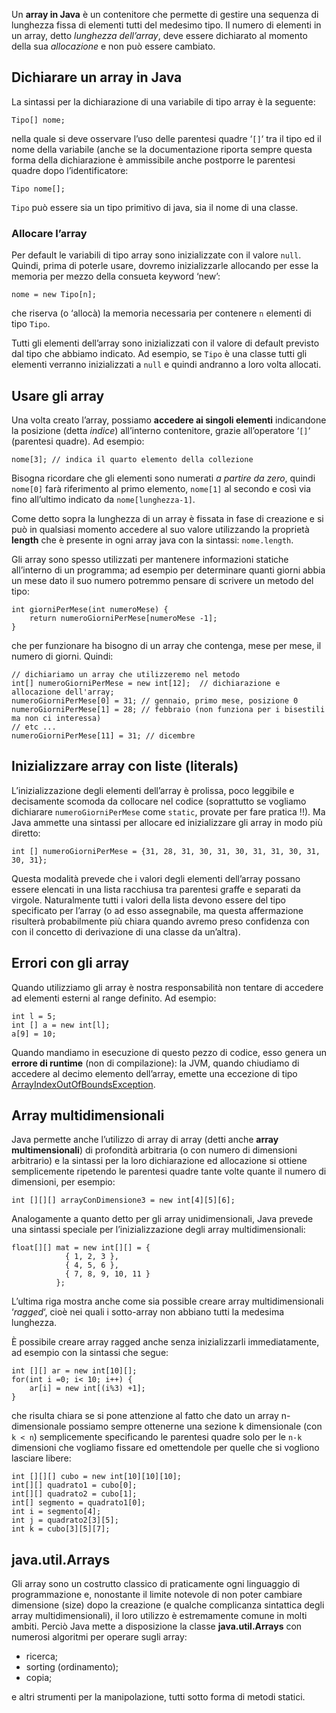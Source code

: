 Un **array in Java** è un contenitore che permette di gestire una sequenza di lunghezza fissa di elementi tutti del medesimo tipo. Il numero di elementi in un array, detto _lunghezza dell’array_, deve essere dichiarato al momento della sua _allocazione_ e non può essere cambiato.

Dichiarare un array in Java
---------------------------

La sintassi per la dichiarazione di una variabile di tipo array è la seguente:

```
Tipo[] nome;
```

nella quale si deve osservare l’uso delle parentesi quadre ‘`[]`‘ tra il tipo ed il nome della variabile (anche se la documentazione riporta sempre questa forma della dichiarazione è ammissibile anche postporre le parentesi quadre dopo l’identificatore:

```
Tipo nome[];
```

`Tipo` può essere sia un tipo primitivo di java, sia il nome di una classe.

### Allocare l’array

Per default le variabili di tipo array sono inizializzate con il valore `null`. Quindi, prima di poterle usare, dovremo inizializzarle allocando per esse la memoria per mezzo della consueta keyword ‘new’:

```
nome = new Tipo[n];
```

che riserva (o ‘allocà) la memoria necessaria per contenere `n` elementi di tipo `Tipo`.

Tutti gli elementi dell’array sono inizializzati con il valore di default previsto dal tipo che abbiamo indicato. Ad esempio, se `Tipo` è una classe tutti gli elementi verranno inizializzati a `null` e quindi andranno a loro volta allocati.

Usare gli array
---------------

Una volta creato l’array, possiamo **accedere ai singoli elementi** indicandone la posizione (detta _indice_) all’interno contenitore, grazie all’operatore ‘`[]`‘ (parentesi quadre). Ad esempio:

```
nome[3]; // indica il quarto elemento della collezione
```

Bisogna ricordare che gli elementi sono numerati _a partire da zero_, quindi `nome[0]` farà riferimento al primo elemento, `nome[1]` al secondo e così via fino all’ultimo indicato da `nome[lunghezza-1]`.

Come detto sopra la lunghezza di un array è fissata in fase di creazione e si può in qualsiasi momento accedere al suo valore utilizzando la proprietà **length** che è presente in ogni array java con la sintassi: `nome.length`.

Gli array sono spesso utilizzati per mantenere informazioni statiche all’interno di un programma; ad esempio per determinare quanti giorni abbia un mese dato il suo numero potremmo pensare di scrivere un metodo del tipo:

```
int giorniPerMese(int numeroMese) {
    return numeroGiorniPerMese[numeroMese -1];
}
```

che per funzionare ha bisogno di un array che contenga, mese per mese, il numero di giorni. Quindi:

```
// dichiariamo un array che utilizzeremo nel metodo
int[] numeroGiorniPerMese = new int[12];  // dichiarazione e allocazione dell'array;
numeroGiorniPerMese[0] = 31; // gennaio, primo mese, posizione 0
numeroGiorniPerMese[1] = 28; // febbraio (non funziona per i bisestili ma non ci interessa)
// etc ...
numeroGiorniPerMese[11] = 31; // dicembre
```

Inizializzare array con liste (literals)
----------------------------------------

L’inizializzazione degli elementi dell’array è prolissa, poco leggibile e decisamente scomoda da collocare nel codice (soprattutto se vogliamo dichiarare `numeroGiorniPerMese` come `static`, provate per fare pratica !!). Ma Java ammette una sintassi per allocare ed inizializzare gli array in modo più diretto:

```
int [] numeroGiorniPerMese = {31, 28, 31, 30, 31, 30, 31, 31, 30, 31, 30, 31};
```

Questa modalità prevede che i valori degli elementi dell’array possano essere elencati in una lista racchiusa tra parentesi graffe e separati da virgole. Naturalmente tutti i valori della lista devono essere del tipo specificato per l’array (o ad esso assegnabile, ma questa affermazione risulterà probabilmente più chiara quando avremo preso confidenza con con il concetto di derivazione di una classe da un’altra).

Errori con gli array
--------------------

Quando utilizziamo gli array è nostra responsabilità non tentare di accedere ad elementi esterni al range definito. Ad esempio:

```
int l = 5;
int [] a = new int[l];
a[9] = 10;
```

Quando mandiamo in esecuzione di questo pezzo di codice, esso genera un **errore di runtime** (non di compilazione): la JVM, quando chiudiamo di accedere al decimo elemento dell’array, emette una eccezione di tipo [ArrayIndexOutOfBoundsException](http://docs.oracle.com/javase/6/docs/api/java/lang/ArrayIndexOutOfBoundsException.html%20).

Array multidimensionali
-----------------------

Java permette anche l’utilizzo di array di array (detti anche **array multimensionali**) di profondità arbitraria (o con numero di dimensioni arbitrario) e la sintassi per la loro dichiarazione ed allocazione si ottiene semplicemente ripetendo le parentesi quadre tante volte quante il numero di dimensioni, per esempio:

```
int [][][] arrayConDimensione3 = new int[4][5][6];
```

Analogamente a quanto detto per gli array unidimensionali, Java prevede una sintassi speciale per l’inizializzazione degli array multidimensionali:

```
float[][] mat = new int[][] = {
			{ 1, 2, 3 },
			{ 4, 5, 6 },
			{ 7, 8, 9, 10, 11 }
		  };
```

L’ultima riga mostra anche come sia possible creare array multidimensionali ‘_ragged_‘, cioè nei quali i sotto-array non abbiano tutti la medesima lunghezza.

È possibile creare array ragged anche senza inizializzarli immediatamente, ad esempio con la sintassi che segue:

```
int [][] ar = new int[10][];
for(int i =0; i< 10; i++) {
	ar[i] = new int[(i%3) +1];
}
```

che risulta chiara se si pone attenzione al fatto che dato un array n-dimensionale possiamo sempre ottenerne una sezione k dimensionale (con `k < n`) semplicemente specificando le parentesi quadre solo per le `n-k` dimensioni che vogliamo fissare ed omettendole per quelle che si vogliono lasciare libere:

```
int [][][] cubo = new int[10][10][10];
int[][] quadrato1 = cubo[0];
int[][] quadrato2 = cubo[1];
int[] segmento = quadrato1[0];
int i = segmento[4];
int j = quadrato2[3][5];
int k = cubo[3][5][7];
```

java.util.Arrays
----------------

Gli array sono un costrutto classico di praticamente ogni linguaggio di programmazione e, nonostante il limite notevole di non poter cambiare dimensione (size) dopo la creazione (e qualche complicanza sintattica degli array multidimensionali), il loro utilizzo è estremamente comune in molti ambiti. Perciò Java mette a disposizione la classe **java.util.Arrays** con numerosi algoritmi per operare sugli array:

*   ricerca;
*   sorting (ordinamento);
*   copia;

e altri strumenti per la manipolazione, tutti sotto forma di metodi statici.